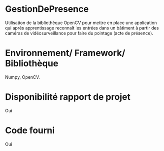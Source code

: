 # GestionDePresence
Utilisation de la bibliothèque OpenCV pour mettre en place une application qui après apprentissage reconnaît les entrées dans un bâtiment à partir des caméras de vidéosurveillance pour faire du pointage (acte de présence).

# Environnement/ Framework/ Bibliothèque 
Numpy, OpenCV.

# Disponibilité rapport de projet
Oui

# Code fourni
Oui
